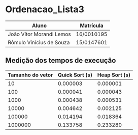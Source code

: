 # Ordenacao_Lista3

Aluno | Matrícula
----- | ---------
João Vítor Morandi Lemos | 16/0010195
Rômulo Vinícius de Souza | 15/0147601

## Medição dos tempos de execução

Tamanho do vetor | Quick Sort (s) | Heap Sort (s)
---------------- | ------------------ | --------------
10 | 0.000003 | 0.000001
100 | 0.000041 | 0.000043
1000 | 0.000438 | 0.000531
10000 | 0.004642 | 0.002125
100000 | 0.014194 | 0.018364
1000000 | 0.133758 | 0.233280
